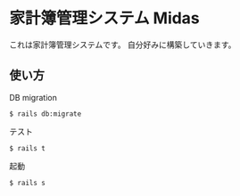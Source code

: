 # 家計簿管理システム Midas

これは家計簿管理システムです。
自分好みに構築していきます。

## 使い方

DB migration

```
$ rails db:migrate
```

テスト

```
$ rails t
```

起動

```
$ rails s
```

